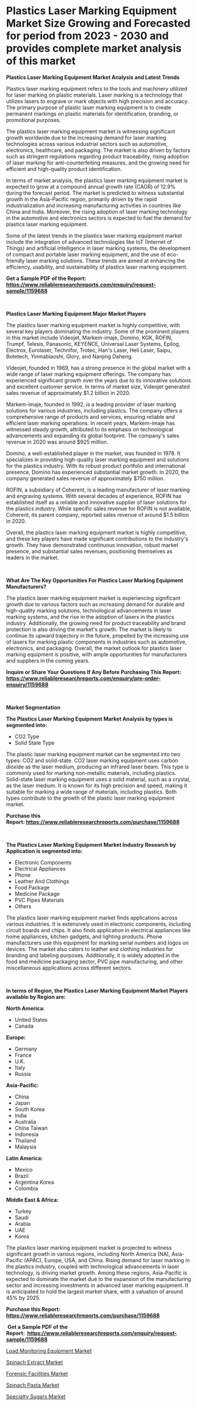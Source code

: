 <p><h1>Plastics Laser Marking Equipment Market Size Growing and Forecasted for period from 2023 - 2030 and provides complete market analysis of this market</h1></p><p><strong>Plastics Laser Marking Equipment Market Analysis and Latest Trends</strong></p>
<p><p>Plastics laser marking equipment refers to the tools and machinery utilized for laser marking on plastic materials. Laser marking is a technology that utilizes lasers to engrave or mark objects with high precision and accuracy. The primary purpose of plastic laser marking equipment is to create permanent markings on plastic materials for identification, branding, or promotional purposes.</p><p>The plastics laser marking equipment market is witnessing significant growth worldwide due to the increasing demand for laser marking technologies across various industrial sectors such as automotive, electronics, healthcare, and packaging. The market is also driven by factors such as stringent regulations regarding product traceability, rising adoption of laser marking for anti-counterfeiting measures, and the growing need for efficient and high-quality product identification.</p><p>In terms of market analysis, the plastics laser marking equipment market is expected to grow at a compound annual growth rate (CAGR) of 12.9% during the forecast period. The market is predicted to witness substantial growth in the Asia-Pacific region, primarily driven by the rapid industrialization and increasing manufacturing activities in countries like China and India. Moreover, the rising adoption of laser marking technology in the automotive and electronics sectors is expected to fuel the demand for plastics laser marking equipment.</p><p>Some of the latest trends in the plastics laser marking equipment market include the integration of advanced technologies like IoT (Internet of Things) and artificial intelligence in laser marking systems, the development of compact and portable laser marking equipment, and the use of eco-friendly laser marking solutions. These trends are aimed at enhancing the efficiency, usability, and sustainability of plastics laser marking equipment.</p></p>
<p><strong>Get a Sample PDF of the Report:&nbsp; <a href="https://www.reliableresearchreports.com/enquiry/request-sample/1159688">https://www.reliableresearchreports.com/enquiry/request-sample/1159688</a></strong></p>
<p>&nbsp;</p>
<p><strong>Plastics Laser Marking Equipment Major Market Players</strong></p>
<p><p>The plastics laser marking equipment market is highly competitive, with several key players dominating the industry. Some of the prominent players in this market include Videojet, Markem-imaje, Domino, KGK, ROFIN, Trumpf, Telesis, Panasonic, KEYENCE, Universal Laser Systems, Epilog, Electrox, Eurolaser, Technifor, Trotec, Han's Laser, Heli Laser, Saipu, Botetech, Yinmabiaoshi, Glory, and Nanjing Daheng.</p><p>Videojet, founded in 1969, has a strong presence in the global market with a wide range of laser marking equipment offerings. The company has experienced significant growth over the years due to its innovative solutions and excellent customer service. In terms of market size, Videojet generated sales revenue of approximately $1.2 billion in 2020.</p><p>Markem-imaje, founded in 1992, is a leading provider of laser marking solutions for various industries, including plastics. The company offers a comprehensive range of products and services, ensuring reliable and efficient laser marking operations. In recent years, Markem-imaje has witnessed steady growth, attributed to its emphasis on technological advancements and expanding its global footprint. The company's sales revenue in 2020 was around $925 million.</p><p>Domino, a well-established player in the market, was founded in 1978. It specializes in providing high-quality laser marking equipment and solutions for the plastics industry. With its robust product portfolio and international presence, Domino has experienced substantial market growth. In 2020, the company generated sales revenue of approximately $750 million.</p><p>ROFIN, a subsidiary of Coherent, is a leading manufacturer of laser marking and engraving systems. With several decades of experience, ROFIN has established itself as a reliable and innovative supplier of laser solutions for the plastics industry. While specific sales revenue for ROFIN is not available, Coherent, its parent company, reported sales revenue of around $1.5 billion in 2020.</p><p>Overall, the plastics laser marking equipment market is highly competitive, and these key players have made significant contributions to the industry's growth. They have demonstrated continuous innovation, robust market presence, and substantial sales revenues, positioning themselves as leaders in the market.</p></p>
<p>&nbsp;</p>
<p><strong>What Are The Key Opportunities For Plastics Laser Marking Equipment Manufacturers?</strong></p>
<p><p>The plastics laser marking equipment market is experiencing significant growth due to various factors such as increasing demand for durable and high-quality marking solutions, technological advancements in laser marking systems, and the rise in the adoption of lasers in the plastics industry. Additionally, the growing need for product traceability and brand protection is also driving the market's growth. The market is likely to continue its upward trajectory in the future, propelled by the increasing use of lasers for marking plastic components in industries such as automotive, electronics, and packaging. Overall, the market outlook for plastics laser marking equipment is positive, with ample opportunities for manufacturers and suppliers in the coming years.</p></p>
<p><strong>Inquire or Share Your Questions If Any Before Purchasing This Report: <a href="https://www.reliableresearchreports.com/enquiry/pre-order-enquiry/1159688">https://www.reliableresearchreports.com/enquiry/pre-order-enquiry/1159688</a></strong></p>
<p>&nbsp;</p>
<p><strong>Market Segmentation</strong></p>
<p><strong>The Plastics Laser Marking Equipment Market Analysis by types is segmented into:</strong></p>
<p><ul><li>CO2 Type</li><li>Solid State Type</li></ul></p>
<p><p>The plastic laser marking equipment market can be segmented into two types: CO2 and solid-state. CO2 laser marking equipment uses carbon dioxide as the laser medium, producing an infrared laser beam. This type is commonly used for marking non-metallic materials, including plastics. Solid-state laser marking equipment uses a solid material, such as a crystal, as the laser medium. It is known for its high precision and speed, making it suitable for marking a wide range of materials, including plastics. Both types contribute to the growth of the plastic laser marking equipment market.</p></p>
<p><strong>Purchase this Report:&nbsp;<a href="https://www.reliableresearchreports.com/purchase/1159688">https://www.reliableresearchreports.com/purchase/1159688</a></strong></p>
<p>&nbsp;</p>
<p><strong>The Plastics Laser Marking Equipment Market Industry Research by Application is segmented into:</strong></p>
<p><ul><li>Electronic Components</li><li>Electrical Appliances</li><li>Phone</li><li>Leather And Clothings</li><li>Food Package</li><li>Medicine Package</li><li>PVC Pipes Materials</li><li>Others</li></ul></p>
<p><p>The plastics laser marking equipment market finds applications across various industries. It is extensively used in electronic components, including circuit boards and chips. It also finds application in electrical appliances like home appliances, kitchen gadgets, and lighting products. Phone manufacturers use this equipment for marking serial numbers and logos on devices. The market also caters to leather and clothing industries for branding and labeling purposes. Additionally, it is widely adopted in the food and medicine packaging sector, PVC pipe manufacturing, and other miscellaneous applications across different sectors.</p></p>
<p>&nbsp;</p>
<p><strong>In terms of Region, the Plastics Laser Marking Equipment Market Players available by Region are:</strong></p>
<p>
    <p> <strong> North America: </strong>
        <ul>
            <li>United States</li>
            <li>Canada</li>
        </ul>
        </p> 
    <p> <strong> Europe: </strong>
        <ul>
            <li>Germany</li>
            <li>France</li>
            <li>U.K.</li>
            <li>Italy</li>
            <li>Russia</li>
        </ul>
        </p> 
    <p> <strong> Asia-Pacific: </strong>
        <ul>
            <li>China</li>
            <li>Japan</li>
            <li>South Korea</li>
            <li>India</li>
            <li>Australia</li>
            <li>China Taiwan</li>
            <li>Indonesia</li>
            <li>Thailand</li>
            <li>Malaysia</li>
        </ul>
        </p> 
    <p> <strong> Latin America: </strong>
        <ul>
            <li>Mexico</li>
            <li>Brazil</li>
            <li>Argentina Korea</li>
            <li>Colombia</li>
        </ul>
        </p> 
    <p> <strong> Middle East & Africa: </strong>
        <ul>
            <li>Turkey</li>
            <li>Saudi</li>
            <li>Arabia</li>
            <li>UAE</li>
            <li>Korea</li>
        </ul>
    </p>
    </p>
<p><p>The plastics laser marking equipment market is projected to witness significant growth in various regions, including North America (NA), Asia-Pacific (APAC), Europe, USA, and China. Rising demand for laser marking in the plastics industry, coupled with technological advancements in laser technology, is driving market growth. Among these regions, Asia-Pacific is expected to dominate the market due to the expansion of the manufacturing sector and increasing investments in advanced laser marking equipment. It is anticipated to hold the largest market share, with a valuation of around 45% by 2025.</p></p>
<p><strong>Purchase this Report: <a href="https://www.reliableresearchreports.com/purchase/1159688">https://www.reliableresearchreports.com/purchase/1159688</a></strong></p>
<p>&nbsp;<strong>Get a Sample PDF of the Report:&nbsp;&nbsp;<a href="https://www.reliableresearchreports.com/enquiry/request-sample/1159688">https://www.reliableresearchreports.com/enquiry/request-sample/1159688</a></strong></p>
<p><strong></strong></p>
<p><p><a href="https://medium.com/@weave.begin.honor/load-monitoring-equipment-market-size-growth-forecast-2023-2030-117338f17dec">Load Monitoring Equipment Market</a></p><p><a href="https://www.linkedin.com/pulse/decoding-spinach-extract-market-deep-dive-latest-trends-l3mce/">Spinach Extract Market</a></p><p><a href="https://medium.com/@once.sort.get/forensic-facilities-market-size-growth-forecast-2023-2030-86349628cdcb">Forensic Facilities Market</a></p><p><a href="https://www.linkedin.com/pulse/spinach-pasta-market-challenges-opportunities-growth-drivers-pmwqe/">Spinach Pasta Market</a></p><p><a href="https://www.linkedin.com/pulse/specialty-sugars-market-challenges-opportunities-growth-cioze/">Specialty Sugars Market</a></p></p>
